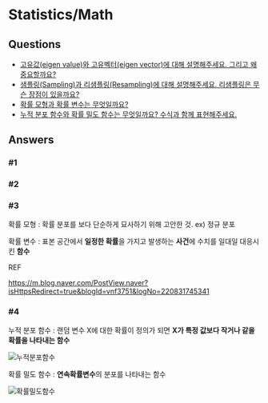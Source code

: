 # Statistics/Math  

## Questions  
* [고유값(eigen value)와 고유벡터(eigen vector)에 대해 설명해주세요. 그리고 왜 중요할까요?](#1)  
* [샘플링(Sampling)과 리샘플링(Resampling)에 대해 설명해주세요. 리샘플링은 무슨 장점이 있을까요?](#2)  
* [확률 모형과 확률 변수는 무엇일까요?](#3)  
* [누적 분포 함수와 확률 밀도 함수는 무엇일까요? 수식과 함께 표현해주세요.](#4)  

## Answers  
### #1
### #2

### #3

확률 모형 : 확률 분포를 보다 단순하게 묘사하기 위해 고안한 것. ex) 정규 분포

확률 변수 : 표본 공간에서 **일정한 확률**을 가지고 발생하는 **사건**에 수치를 일대일 대응시킨 **함수**



REF

https://m.blog.naver.com/PostView.naver?isHttpsRedirect=true&blogId=vnf3751&logNo=220831745341



### #4

누적 분포 함수 : 랜덤 변수 X에 대한 확률이 정의가 되면 **X가 특정 값보다 작거나 같을 확률을 나타내는 함수**

![누적분포함수](/Users/choeseogmin/Desktop/면접스터디/seokmin/img/누적분포함수.png)

확률 밀도 함수 : **연속확률변수**의 분포를 나타내는 함수

![확률밀도함수](/Users/choeseogmin/Desktop/면접스터디/seokmin/img/확률밀도함수.png)

